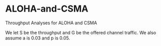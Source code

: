 # ALOHA-and-CSMA
Throughput Analyses for ALOHA and CSMA

We let S be the throughput and G be the offered channel traffic. We also assume a is 0.03 and p is 0.05. 
